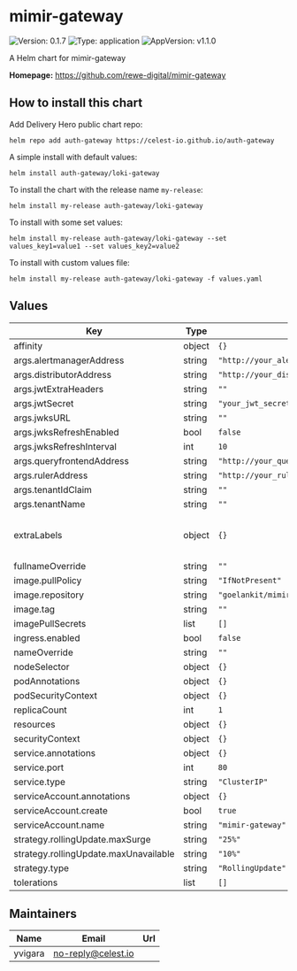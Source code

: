 # mimir-gateway

![Version: 0.1.7](https://img.shields.io/badge/Version-0.1.7-informational?style=flat-square) ![Type: application](https://img.shields.io/badge/Type-application-informational?style=flat-square) ![AppVersion: v1.1.0](https://img.shields.io/badge/AppVersion-v1.1.0-informational?style=flat-square)

A Helm chart for mimir-gateway

**Homepage:** <https://github.com/rewe-digital/mimir-gateway>

## How to install this chart

Add Delivery Hero public chart repo:

```console
helm repo add auth-gateway https://celest-io.github.io/auth-gateway
```

A simple install with default values:

```console
helm install auth-gateway/loki-gateway
```

To install the chart with the release name `my-release`:

```console
helm install my-release auth-gateway/loki-gateway
```

To install with some set values:

```console
helm install my-release auth-gateway/loki-gateway --set values_key1=value1 --set values_key2=value2
```

To install with custom values file:

```console
helm install my-release auth-gateway/loki-gateway -f values.yaml
```

## Values

| Key                                   | Type   | Default                                     | Description                                |
| ------------------------------------- | ------ | ------------------------------------------- | ------------------------------------------ |
| affinity                              | object | `{}`                                        |                                            |
| args.alertmanagerAddress              | string | `"http://your_alertmanager_address_here"`   |                                            |
| args.distributorAddress               | string | `"http://your_distributor_address_here"`    |                                            |
| args.jwtExtraHeaders                  | string | `""`                                        |                                            |
| args.jwtSecret                        | string | `"your_jwt_secret"`                         |                                            |
| args.jwksURL                          | string | `""`                                        |                                            |
| args.jwksRefreshEnabled               | bool   | `false`                                     |                                            |
| args.jwksRefreshInterval              | int    | `10`                                        |                                            |
| args.queryfrontendAddress             | string | `"http://your_query_frontend_address_here"` |                                            |
| args.rulerAddress                     | string | `"http://your_ruler_address_here"`          |                                            |
| args.tenantIdClaim                    | string | `""`                                        |                                            |
| args.tenantName                       | string | `""`                                        |                                            |
| extraLabels                           | object | `{}`                                        | Any extra labels to apply to all resources |
| fullnameOverride                      | string | `""`                                        |                                            |
| image.pullPolicy                      | string | `"IfNotPresent"`                            |                                            |
| image.repository                      | string | `"goelankit/mimir-gateway"`                 |                                            |
| image.tag                             | string | `""`                                        |                                            |
| imagePullSecrets                      | list   | `[]`                                        |                                            |
| ingress.enabled                       | bool   | `false`                                     |                                            |
| nameOverride                          | string | `""`                                        |                                            |
| nodeSelector                          | object | `{}`                                        |                                            |
| podAnnotations                        | object | `{}`                                        |                                            |
| podSecurityContext                    | object | `{}`                                        |                                            |
| replicaCount                          | int    | `1`                                         |                                            |
| resources                             | object | `{}`                                        |                                            |
| securityContext                       | object | `{}`                                        |                                            |
| service.annotations                   | object | `{}`                                        |                                            |
| service.port                          | int    | `80`                                        |                                            |
| service.type                          | string | `"ClusterIP"`                               |                                            |
| serviceAccount.annotations            | object | `{}`                                        |                                            |
| serviceAccount.create                 | bool   | `true`                                      |                                            |
| serviceAccount.name                   | string | `"mimir-gateway"`                           |                                            |
| strategy.rollingUpdate.maxSurge       | string | `"25%"`                                     |                                            |
| strategy.rollingUpdate.maxUnavailable | string | `"10%"`                                     |                                            |
| strategy.type                         | string | `"RollingUpdate"`                           |                                            |
| tolerations                           | list   | `[]`                                        |                                            |

## Maintainers

| Name    | Email              | Url |
| ------- | ------------------ | --- |
| yvigara | no-reply@celest.io |     |
